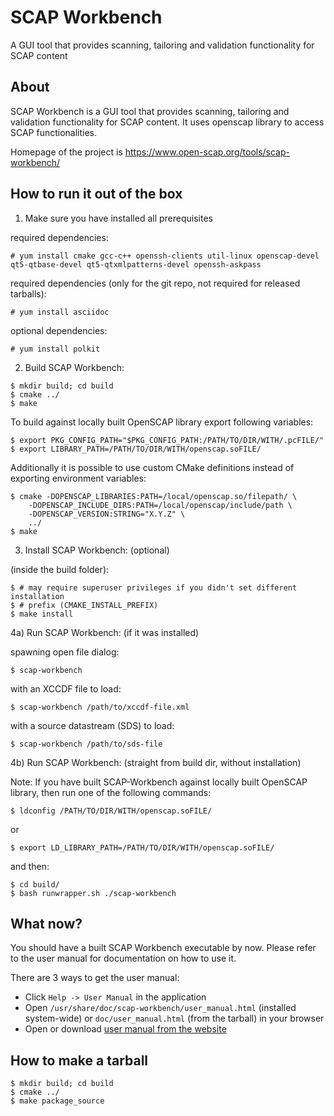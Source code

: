 SCAP Workbench
==============

A GUI tool that provides scanning, tailoring and validation functionality for SCAP content

About
-----

SCAP Workbench is a GUI tool that provides scanning, tailoring
and validation functionality for SCAP content. It uses openscap library
to access SCAP functionalities.

Homepage of the project is https://www.open-scap.org/tools/scap-workbench/

How to run it out of the box
----------------------------

1) Make sure you have installed all prerequisites

required dependencies:
```console
# yum install cmake gcc-c++ openssh-clients util-linux openscap-devel qt5-qtbase-devel qt5-qtxmlpatterns-devel openssh-askpass
```

required dependencies (only for the git repo, not required for released tarballs):
```console
# yum install asciidoc
```

optional dependencies:
```console
# yum install polkit
```

2) Build SCAP Workbench:
```console
$ mkdir build; cd build
$ cmake ../
$ make
```
To build against locally built OpenSCAP library export following variables:

```console
$ export PKG_CONFIG_PATH="$PKG_CONFIG_PATH:/PATH/TO/DIR/WITH/.pcFILE/"
$ export LIBRARY_PATH=/PATH/TO/DIR/WITH/openscap.soFILE/
```

Additionally it is possible to use custom CMake definitions instead of exporting environment variables:

```console
$ cmake -DOPENSCAP_LIBRARIES:PATH=/local/openscap.so/filepath/ \
    -DOPENSCAP_INCLUDE_DIRS:PATH=/local/openscap/include/path \
    -DOPENSCAP_VERSION:STRING="X.Y.Z" \
    ../
$ make
```

3) Install SCAP Workbench: (optional)

(inside the build folder):
```console
$ # may require superuser privileges if you didn't set different installation
$ # prefix (CMAKE_INSTALL_PREFIX)
$ make install
```

4a) Run SCAP Workbench: (if it was installed)

spawning open file dialog:
```console
$ scap-workbench
```

with an XCCDF file to load:
```console
$ scap-workbench /path/to/xccdf-file.xml
```

with a source datastream (SDS) to load:
```console
$ scap-workbench /path/to/sds-file
```

4b) Run SCAP Workbench: (straight from build dir, without installation)

Note: If you have built SCAP-Workbench against locally built OpenSCAP library, then run one of the following commands:

```console
$ ldconfig /PATH/TO/DIR/WITH/openscap.soFILE/
```
or
```console
$ export LD_LIBRARY_PATH=/PATH/TO/DIR/WITH/openscap.soFILE/
```

and then:

```console
$ cd build/
$ bash runwrapper.sh ./scap-workbench
```

What now?
---------

You should have a built SCAP Workbench executable by now. Please refer to the user manual for documentation on how to use it.

There are 3 ways to get the user manual:

 * Click `Help -> User Manual` in the application
 * Open `/usr/share/doc/scap-workbench/user_manual.html` (installed system-wide) or `doc/user_manual.html` (from the tarball) in your browser
 * Open or download [user manual from the website](https://static.open-scap.org/scap-workbench-1.1/)

How to make a tarball
---------------------
```console
$ mkdir build; cd build
$ cmake ../
$ make package_source
```
